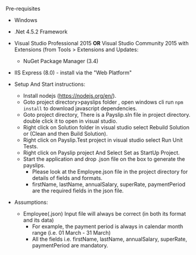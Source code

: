 Pre-requisites

- Windows 
- .Net 4.5.2 Framework
- Visual Studio Professional 2015 **OR** Visual Studio Community 2015 with Extensions (from Tools > Extensions and Updates:
	- NuGet Package Manager (3.4)

- IIS Express (8.0) - install via the "Web Platform"


- Setup And Start instructions:
	- Install nodejs (https://nodejs.org/en/).
	- Goto project directory>payslips folder , open windows cli run `npm install` to download javascript dependencies.
	- Goto project directory, There is a Payslip.sln file in project directory. double click it to open in visual studio.
	- Right click on Solution folder in visual studio select Rebuild Solution or (Clean and then Build Solution).
	- Right click on Payslip.Test project in visual studio select Run Unit Tests.
	- Right click on Payslip project And Select Set as StartUp Project.
	- Start the application and drop .json file on the box to generate the payslips.
		- Please look at the Employee.json file in the project directory for details of fields and formats.
		- firstName, lastName, annualSalary, superRate, paymentPeriod are the required fields in the json file.

- Assumptions:
	- Employee(.json) Input file will always be correct (in both its format and its data)
		- For example, the payment period is always in calendar month range (i.e. 01 March - 31 March)
		- All the fields i.e. firstName, lastName, annualSalary, superRate, paymentPeriod are mandatory.